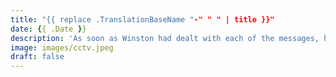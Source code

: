 ```yaml
---
title: "{{ replace .TranslationBaseName "-" " " | title }}"
date: {{ .Date }}
description: 'As soon as Winston had dealt with each of the messages, he clipped his speakwritten corrections to the appropriate copy of the Times and pushed them into the pneumatic tube. '
image: images/cctv.jpeg
draft: false
---
```

